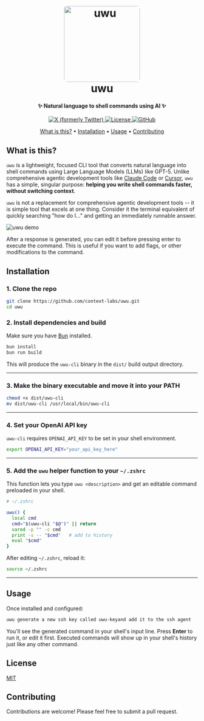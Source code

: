 
<h1 align="center">
  <br>
  <a href="https://github.com/context-labs/uwu"><img src="https://raw.githubusercontent.com/context-labs/uwu/main/assets/uwu.jpg" alt="uwu" width="200" style="border-radius:8px;"></a>
   <br>
  uwu
  <br>
</h1>

<h4 align="center">✨ Natural language to shell commands using AI ✨</h4>

<p align="center">
  <a href="https://x.com/inference_net">
    <img alt="X (formerly Twitter)" src="https://img.shields.io/badge/X-@inference.net-1DA1F2?style=flat&logo=x&logoColor=white" />
  </a>
  <a href="https://opensource.org/licenses/MIT">
    <img alt="License" src="https://img.shields.io/badge/License-MIT-yellow.svg" />
  </a>
  <a href="https://github.com/context-labs/uwu">
    <img alt="GitHub" src="https://img.shields.io/github/stars/context-labs/uwu?style=social" />
  </a>
  
</p>

<p align="center">
  <a href="#what-is-this">What is this?</a> •
  <a href="#installation">Installation</a> •
  <a href="#usage">Usage</a> •
  <a href="#contributing">Contributing</a>
</p>

## What is this?

`uwu` is a lightweight, focused CLI tool that converts natural language into shell commands using Large Language Models (LLMs) like GPT-5. Unlike comprehensive agentic development tools like [Claude Code](https://www.anthropic.com/claude-code) or [Cursor](https://cursor.com), `uwu` has a simple, singular purpose: **helping you write shell commands faster, without switching context**.

`uwu` is not a replacement for comprehensive agentic development tools -- it is simple tool that excels at one thing. Consider it the terminal equivalent of quickly searching "how do I..." and getting an immediately runnable answer.


![uwu demo](https://raw.githubusercontent.com/context-labs/uwu/main/assets/uwu.gif)


After a response is generated, you can edit it before pressing enter to execute the command. This is useful if you want to add flags, or other modifications to the command.


## Installation

### 1. Clone the repo
```bash
git clone https://github.com/context-labs/uwu.git
cd uwu
```

### 2. Install dependencies and build
Make sure you have [Bun](https://bun.sh) installed.

```bash
bun install
bun run build
```

This will produce the `uwu-cli` binary in the `dist/` build output directory.

---

### 3. Make the binary executable and move it into your PATH
```bash
chmod +x dist/uwu-cli
mv dist/uwu-cli /usr/local/bin/uwu-cli
```

---

### 4. Set your OpenAI API key
`uwu-cli` requires `OPENAI_API_KEY` to be set in your shell environment.

```bash
export OPENAI_API_KEY="your_api_key_here"
```

---

### 5. Add the `uwu` helper function to your `~/.zshrc`
This function lets you type `uwu <description>` and get an editable command preloaded in your shell.

```zsh
# ~/.zshrc

uwu() {
  local cmd
  cmd="$(uwu-cli "$@")" || return
  vared -p "" -c cmd
  print -s -- "$cmd"   # add to history
  eval "$cmd"
}
```

After editing `~/.zshrc`, reload it:
```bash
source ~/.zshrc
```

---

## Usage

Once installed and configured:

```bash
uwu generate a new ssh key called uwu-keyand add it to the ssh agent
```

You'll see the generated command in your shell's input line. Press **Enter** to run it, or edit it first. Executed commands will show up in your shell's history just like any other command.

## License

[MIT](LICENSE)

## Contributing

Contributions are welcome! Please feel free to submit a pull request.
